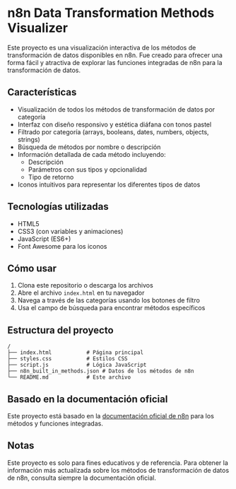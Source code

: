 # n8n Data Transformation Methods Visualizer

Este proyecto es una visualización interactiva de los métodos de transformación de datos disponibles en n8n. Fue creado para ofrecer una forma fácil y atractiva de explorar las funciones integradas de n8n para la transformación de datos.

## Características

- Visualización de todos los métodos de transformación de datos por categoría
- Interfaz con diseño responsivo y estética diáfana con tonos pastel
- Filtrado por categoría (arrays, booleans, dates, numbers, objects, strings)
- Búsqueda de métodos por nombre o descripción
- Información detallada de cada método incluyendo:
  - Descripción
  - Parámetros con sus tipos y opcionalidad
  - Tipo de retorno
- Iconos intuitivos para representar los diferentes tipos de datos

## Tecnologías utilizadas

- HTML5
- CSS3 (con variables y animaciones)
- JavaScript (ES6+)
- Font Awesome para los iconos

## Cómo usar

1. Clona este repositorio o descarga los archivos
2. Abre el archivo `index.html` en tu navegador
3. Navega a través de las categorías usando los botones de filtro
4. Usa el campo de búsqueda para encontrar métodos específicos

## Estructura del proyecto

```
/
├── index.html           # Página principal
├── styles.css           # Estilos CSS
├── script.js            # Lógica JavaScript
├── n8n_built_in_methods.json # Datos de los métodos de n8n
└── README.md            # Este archivo
```

## Basado en la documentación oficial

Este proyecto está basado en la [documentación oficial de n8n](https://docs.n8n.io/code/builtin/overview/) para los métodos y funciones integradas.

## Notas

Este proyecto es solo para fines educativos y de referencia. Para obtener la información más actualizada sobre los métodos de transformación de datos de n8n, consulta siempre la documentación oficial. 